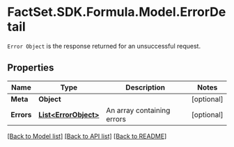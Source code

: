 # FactSet.SDK.Formula.Model.ErrorDetail
`Error Object` is the response returned for an unsuccessful request. 

## Properties

Name | Type | Description | Notes
------------ | ------------- | ------------- | -------------
**Meta** | **Object** |  | [optional] 
**Errors** | [**List&lt;ErrorObject&gt;**](ErrorObject.md) | An array containing errors | [optional] 

[[Back to Model list]](../README.md#documentation-for-models) [[Back to API list]](../README.md#documentation-for-api-endpoints) [[Back to README]](../README.md)

